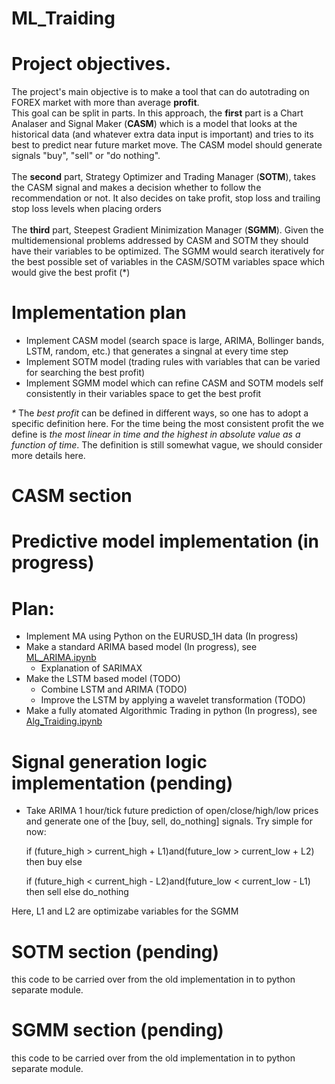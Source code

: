 # ML_Traiding
# Project objectives.
The project's main objective is to make a tool that can do autotrading on FOREX market with more than average **profit**.<br /> 
This goal can be split in parts. In this approach, the **first** part is a Chart Analaser and Signal Maker (**CASM**) which is a model that looks at the historical data (and whatever extra data input is important) and tries to its best to predict near future market move. The CASM model should generate signals "buy", "sell" or "do nothing".<br /><br />
The **second** part, Strategy Optimizer and Trading Manager (**SOTM**), takes the CASM signal and makes a decision whether to follow the recommendation or not. It also decides on take profit, stop loss and trailing stop loss levels when placing orders<br /><br />
The **third** part, Steepest Gradient Minimization Manager (**SGMM**). Given the multidemensional problems addressed by CASM and SOTM they should have their variables to be optimized. The SGMM would search iteratively for the best possible set of variables in the CASM/SOTM variables space which would give the best profit (*) 

# Implementation plan
- Implement CASM model (search space is large, ARIMA, Bollinger bands, LSTM, random, etc.) that generates a singnal at every time step
- Implement SOTM model (trading rules with variables that can be varied for searching the best profit)
- Implement SGMM model which can refine CASM and SOTM models self consistently in their variables space to get the best profit


_*_ The _best profit_ can be defined in different ways, so one has to adopt a specific definition here. For the time being the most consistent profit the we define is _the most linear in time and the highest in absolute value as a function of time_. The definition is still somewhat vague, we should consider more details here.


# CASM section
# Predictive model implementation (in progress)
# Plan:
- Implement MA using Python on the EURUSD_1H data (In progress)
- Make a standard ARIMA based model (In progress), see [ML_ARIMA.ipynb](https://github.com/viktor-begun/ML_Traiding/blob/main/ML_Arima.ipynb)
    - Explanation of SARIMAX
- Make the LSTM based model (TODO)
  - Combine LSTM and ARIMA (TODO)
  - Improve the LSTM by applying a wavelet transformation (TODO)
- Make a fully atomated Algorithmic Trading in python (In progress), see [Alg_Traiding.ipynb](https://github.com/viktor-begun/ML_Traiding/blob/main/Alg_Traiding.ipynb)
# Signal generation logic implementation (pending)
- Take ARIMA 1 hour/tick future prediction of open/close/high/low prices and generate one of the [buy, sell, do_nothing] signals. Try simple for now: 

  if (future_high > current_high + L1)and(future_low > current_low + L2) then buy else
  
  if (future_high < current_high - L2)and(future_low < current_low - L1) then sell else do_nothing

Here, L1 and L2  are optimizabe variables for the SGMM

# SOTM section (pending)

this code to be carried over from the old implementation in to python separate module.

# SGMM section (pending)

this code to be carried over from the old implementation in to python separate module.
 
